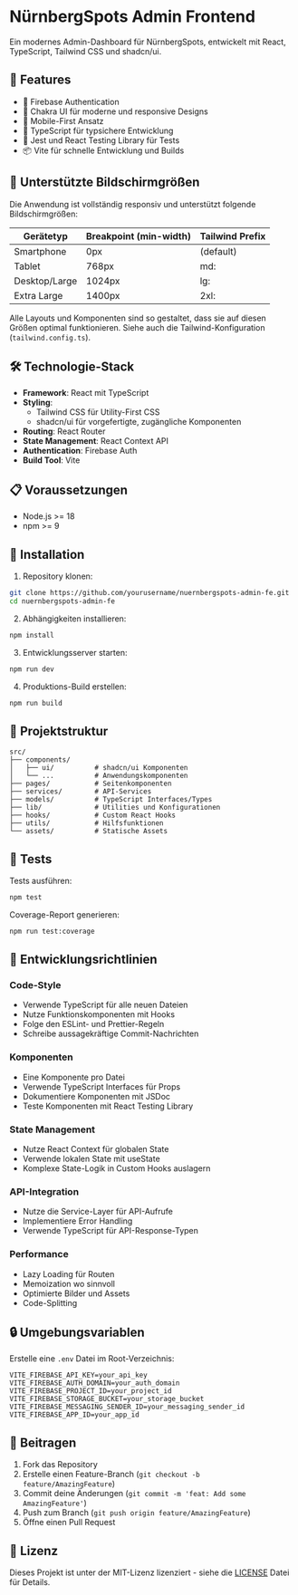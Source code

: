 # NürnbergSpots Admin Frontend

Ein modernes Admin-Dashboard für NürnbergSpots, entwickelt mit React, TypeScript, Tailwind CSS und shadcn/ui.

## 🚀 Features

- 🔐 Firebase Authentication
- 🎨 Chakra UI für moderne und responsive Designs
- 📱 Mobile-First Ansatz
- 🔄 TypeScript für typsichere Entwicklung
- 🧪 Jest und React Testing Library für Tests
- 📦 Vite für schnelle Entwicklung und Builds

## 🎯 Unterstützte Bildschirmgrößen

Die Anwendung ist vollständig responsiv und unterstützt folgende Bildschirmgrößen:

| Gerätetyp      | Breakpoint (min-width) | Tailwind Prefix |
|---------------|-----------------------|-----------------|
| Smartphone    | 0px                   | (default)       |
| Tablet        | 768px                 | md:             |
| Desktop/Large | 1024px                | lg:             |
| Extra Large   | 1400px                | 2xl:            |

Alle Layouts und Komponenten sind so gestaltet, dass sie auf diesen Größen optimal funktionieren. Siehe auch die Tailwind-Konfiguration (`tailwind.config.ts`).

## 🛠️ Technologie-Stack

- **Framework**: React mit TypeScript
- **Styling**: 
  - Tailwind CSS für Utility-First CSS
  - shadcn/ui für vorgefertigte, zugängliche Komponenten
- **Routing**: React Router
- **State Management**: React Context API
- **Authentication**: Firebase Auth
- **Build Tool**: Vite

## 📋 Voraussetzungen

- Node.js >= 18
- npm >= 9

## 🚀 Installation

1. Repository klonen:
```bash
git clone https://github.com/yourusername/nuernbergspots-admin-fe.git
cd nuernbergspots-admin-fe
```

2. Abhängigkeiten installieren:
```bash
npm install
```

3. Entwicklungsserver starten:
```bash
npm run dev
```

4. Produktions-Build erstellen:
```bash
npm run build
```

## 📁 Projektstruktur

```
src/
├── components/
│   ├── ui/          # shadcn/ui Komponenten
│   └── ...          # Anwendungskomponenten
├── pages/           # Seitenkomponenten
├── services/        # API-Services
├── models/          # TypeScript Interfaces/Types
├── lib/             # Utilities und Konfigurationen
├── hooks/           # Custom React Hooks
├── utils/           # Hilfsfunktionen
└── assets/          # Statische Assets
```

## 🧪 Tests

Tests ausführen:
```bash
npm test
```

Coverage-Report generieren:
```bash
npm run test:coverage
```

## 📝 Entwicklungsrichtlinien

### Code-Style

- Verwende TypeScript für alle neuen Dateien
- Nutze Funktionskomponenten mit Hooks
- Folge den ESLint- und Prettier-Regeln
- Schreibe aussagekräftige Commit-Nachrichten

### Komponenten

- Eine Komponente pro Datei
- Verwende TypeScript Interfaces für Props
- Dokumentiere Komponenten mit JSDoc
- Teste Komponenten mit React Testing Library

### State Management

- Nutze React Context für globalen State
- Verwende lokalen State mit useState
- Komplexe State-Logik in Custom Hooks auslagern

### API-Integration

- Nutze die Service-Layer für API-Aufrufe
- Implementiere Error Handling
- Verwende TypeScript für API-Response-Typen

### Performance

- Lazy Loading für Routen
- Memoization wo sinnvoll
- Optimierte Bilder und Assets
- Code-Splitting

## 🔒 Umgebungsvariablen

Erstelle eine `.env` Datei im Root-Verzeichnis:

```env
VITE_FIREBASE_API_KEY=your_api_key
VITE_FIREBASE_AUTH_DOMAIN=your_auth_domain
VITE_FIREBASE_PROJECT_ID=your_project_id
VITE_FIREBASE_STORAGE_BUCKET=your_storage_bucket
VITE_FIREBASE_MESSAGING_SENDER_ID=your_messaging_sender_id
VITE_FIREBASE_APP_ID=your_app_id
```

## 🤝 Beitragen

1. Fork das Repository
2. Erstelle einen Feature-Branch (`git checkout -b feature/AmazingFeature`)
3. Commit deine Änderungen (`git commit -m 'feat: Add some AmazingFeature'`)
4. Push zum Branch (`git push origin feature/AmazingFeature`)
5. Öffne einen Pull Request

## 📄 Lizenz

Dieses Projekt ist unter der MIT-Lizenz lizenziert - siehe die [LICENSE](LICENSE) Datei für Details.
